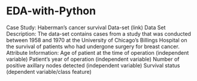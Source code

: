 # EDA-with-Python
Case Study: Haberman’s cancer survival Data-set (link) Data Set Description: The data-set contains cases from a study that was conducted between 1958 and 1970 at the University of Chicago’s Billings Hospital on the survival of patients who had undergone surgery for breast cancer. Attribute Information: Age of patient at the time of operation (independent variable) Patient’s year of operation (independent variable) Number of positive axillary nodes detected (independent variable) Survival status (dependent variable/class feature)
